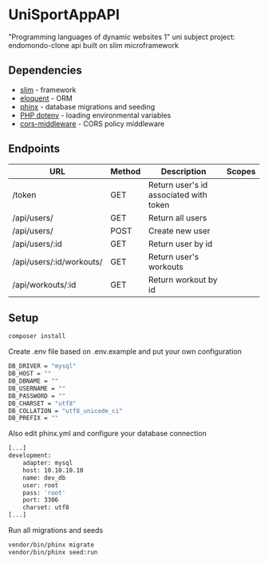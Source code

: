 # UniSportAppAPI

"Programming languages of dynamic websites 1" uni subject project:
endomondo-clone api built on slim microframework

## Dependencies
* [slim](https://www.slimframework.com/) - framework
* [eloquent](https://github.com/illuminate/database) - ORM
* [phinx](https://phinx.org/) - database migrations and seeding
* [PHP dotenv](https://github.com/vlucas/phpdotenv) - loading environmental variables
* [cors-middleware](https://github.com/tuupola/cors-middleware) - CORS policy middleware

## Endpoints
| URL | Method | Description | Scopes |
| --- | --- | --- | --- |
| /token | GET | Return user's id associated with token  |
| /api/users/ | GET | Return all users  |
| /api/users/ | POST | Create new user  |
| /api/users/:id | GET | Return user by id  |
| /api/users/:id/workouts/ | GET | Return user's workouts  |
| /api/workouts/:id | GET | Return workout by id  |


## Setup

```bash
composer install
```

Create .env file based on .env.example and put your own configuration
```bash
DB_DRIVER = "mysql"
DB_HOST = ""
DB_DBNAME = ""
DB_USERNAME = ""
DB_PASSWORD = ""
DB_CHARSET = "utf8"
DB_COLLATION = "utf8_unicode_ci"
DB_PREFIX = ""
```

Also edit phinx.yml and configure your database connection
```bash
[...]
development:
    adapter: mysql
    host: 10.10.10.10
    name: dev_db
    user: root
    pass: 'root'
    port: 3306
    charset: utf8
[...]
```

Run all migrations and seeds
```bash
vendor/bin/phinx migrate
vendor/bin/phinx seed:run
```